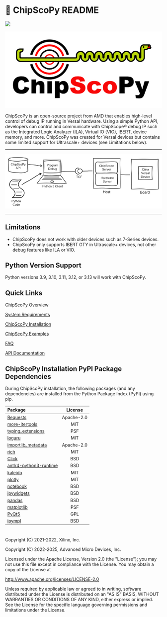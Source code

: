 # 🐍 ChipScoPy README

[![](https://img.shields.io/badge/code%20style-black-000000.svg)](https://github.com/psf/black)

![](https://raw.githubusercontent.com/Xilinx/chipscopy/master/docs/images/chipscopy_logo_head_right_transparent_background.png)

ChipScoPy is an open-source project from AMD that enables high-level control of debug IP running in Versal hardware. 
Using a simple Python API, developers can control and communicate with ChipScope® debug IP such as the Integrated Logic Analyzer (ILA), Virtual IO (VIO), IBERT, device memory, and more.
ChipScoPy was created for Versal devices but contains some limited support for Ultrascale+ devices (see Limitations below).

---

![](https://raw.githubusercontent.com/Xilinx/chipscopy/master/docs/images/chipscopy_overview.png)

---

## Limitations

- ChipScoPy does not work with older devices such as 7-Series devices.
- ChipScoPy only supports IBERT GTY in Ultrascale+ devices, not other debug features like ILA or VIO.

## Python Version Support

Python versions 3.9, 3.10, 3.11, 3.12, or 3.13 will work with ChipScoPy.

## Quick Links

[ChipScoPy Overview](https://xilinx.github.io/chipscopy/2024.2/overview.html)

[System Requirements](https://xilinx.github.io/chipscopy/2024.2/system_requirements.html)

[ChipScoPy Installation](https://xilinx.github.io/chipscopy/2024.2/chipscopy_installation.html)

[ChipScoPy Examples](https://github.com/Xilinx/chipscopy/tree/master/chipscopy/examples)

[FAQ](https://github.com/Xilinx/chipscopy/blob/master/FAQ.md)

[API Documentation](https://xilinx.github.io/chipscopy/)

## **ChipScoPy Installation PyPI Package Dependencies**

During ChipScoPy installation, the following packages (and any dependencies) are installed from the Python Package Index (PyPI) using pip.

| Package                                                                    | License    |
|:-------------------------------------------------------------------------- |:----------:|
| [Requests](https://pypi.org/project/requests/)                             | Apache-2.0 |
| [more-itertools](https://pypi.org/project/more-itertools/)                 | MIT        |
| [typing_extensions](https://pypi.org/project/typing-extensions/)           | PSF        |
| [loguru](https://pypi.org/project/loguru/)                                 | MIT        |
| [importlib_metadata](https://pypi.org/project/importlib-metadata/)         | Apache-2.0 |
| [rich](https://pypi.org/project/rich/)                                     | MIT        |
| [Click](https://pypi.org/project/click/)                                   | BSD        |
| [antlr4-python3-runtime](https://pypi.org/project/antlr4-python3-runtime/) | BSD        |
| [kaleido](https://pypi.org/project/kaleido/)                               | MIT        |
| [plotly](https://pypi.org/project/plotly/)                                 | MIT        |
| [notebook](https://pypi.org/project/notebook/)                             | BSD        |
| [ipywidgets](https://pypi.org/project/ipywidgets/)                         | BSD        |
| [pandas](https://pypi.org/project/pandas/)                                 | BSD        |
| [matplotlib](https://pypi.org/project/matplotlib/)                         | PSF        |
| [PyQt5](https://pypi.org/project/PyQt5/)                                   | GPL        |
| [ipympl](https://pypi.org/project/ipympl/)                                 | BSD        |

# 

Copyright (C) 2021-2022, Xilinx, Inc.

Copyright (C) 2022-2025, Advanced Micro Devices, Inc.

Licensed under the Apache License, Version 2.0 (the "License"); you may not use this file except in compliance with the License. You may obtain a copy of the License at

http://www.apache.org/licenses/LICENSE-2.0

Unless required by applicable law or agreed to in writing, software distributed under the License is distributed on an "AS IS" BASIS, WITHOUT WARRANTIES OR CONDITIONS OF ANY KIND, either express or implied. See the License for the specific language governing permissions and limitations under the License.
